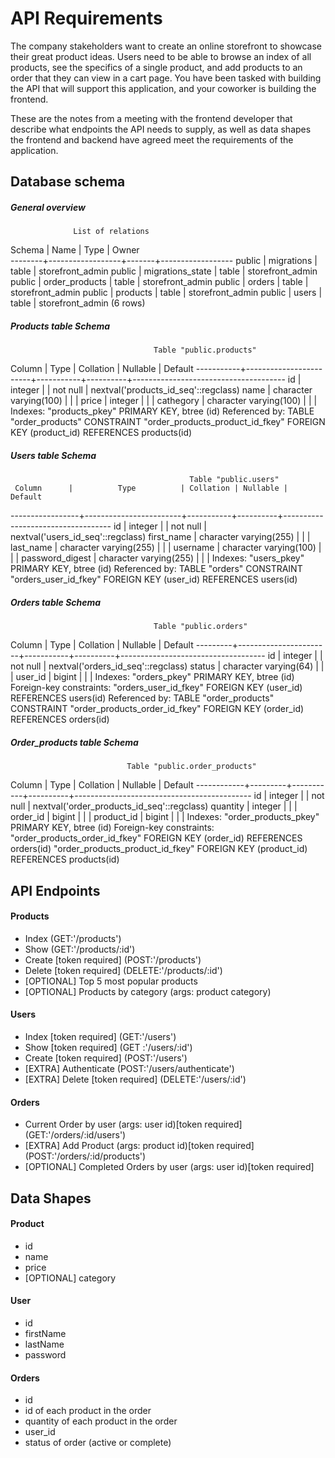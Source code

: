 # API Requirements
The company stakeholders want to create an online storefront to showcase their great product ideas. Users need to be able to browse an index of all products, see the specifics of a single product, and add products to an order that they can view in a cart page. You have been tasked with building the API that will support this application, and your coworker is building the frontend.

These are the notes from a meeting with the frontend developer that describe what endpoints the API needs to supply, as well as data shapes the frontend and backend have agreed meet the requirements of the application. 
## Database schema

##### General overview
                  List of relations
 Schema |       Name       | Type  |      Owner       
--------+------------------+-------+------------------
 public | migrations       | table | storefront_admin
 public | migrations_state | table | storefront_admin
 public | order_products   | table | storefront_admin
 public | orders           | table | storefront_admin
 public | products         | table | storefront_admin
 public | users            | table | storefront_admin
(6 rows)

##### Products table Schema
                                    Table "public.products"
  Column   |          Type          | Collation | Nullable |               Default
-----------+------------------------+-----------+----------+--------------------------------------
 id        | integer                |           | not null | nextval('products_id_seq'::regclass)
 name      | character varying(100) |           |          |
 price     | integer                |           |          |
 cathegory | character varying(100) |           |          |
Indexes:
    "products_pkey" PRIMARY KEY, btree (id)
Referenced by:
    TABLE "order_products" CONSTRAINT "order_products_product_id_fkey" FOREIGN KEY (product_id) REFERENCES products(id)

##### Users table Schema
                                            Table "public.users"
     Column      |          Type          | Collation | Nullable |              Default
-----------------+------------------------+-----------+----------+-----------------------------------
 id              | integer                |           | not null | nextval('users_id_seq'::regclass)
 first_name      | character varying(255) |           |          |
 last_name       | character varying(255) |           |          |
 username        | character varying(100) |           |          |
 password_digest | character varying(255) |           |          |
Indexes:
    "users_pkey" PRIMARY KEY, btree (id)
Referenced by:
    TABLE "orders" CONSTRAINT "orders_user_id_fkey" FOREIGN KEY (user_id) REFERENCES users(id)

##### Orders table Schema
                                    Table "public.orders"
 Column  |         Type          | Collation | Nullable |              Default
---------+-----------------------+-----------+----------+------------------------------------
 id      | integer               |           | not null | nextval('orders_id_seq'::regclass)
 status  | character varying(64) |           |          |
 user_id | bigint                |           |          |
Indexes:
    "orders_pkey" PRIMARY KEY, btree (id)
Foreign-key constraints:
    "orders_user_id_fkey" FOREIGN KEY (user_id) REFERENCES users(id)
Referenced by:
    TABLE "order_products" CONSTRAINT "order_products_order_id_fkey" FOREIGN KEY (order_id) REFERENCES orders(id) 

##### Order_products table Schema

                              Table "public.order_products"
   Column   |  Type   | Collation | Nullable |                  Default
------------+---------+-----------+----------+--------------------------------------------
 id         | integer |           | not null | nextval('order_products_id_seq'::regclass)
 quantity   | integer |           |          |
 order_id   | bigint  |           |          |
 product_id | bigint  |           |          |
Indexes:
    "order_products_pkey" PRIMARY KEY, btree (id)
Foreign-key constraints:
    "order_products_order_id_fkey" FOREIGN KEY (order_id) REFERENCES orders(id)
    "order_products_product_id_fkey" FOREIGN KEY (product_id) REFERENCES products(id)


## API Endpoints
#### Products
- Index (GET:'/products')
- Show (GET:'/products/:id')
- Create [token required] (POST:'/products')
- Delete [token required] (DELETE:'/products/:id')
- [OPTIONAL] Top 5 most popular products 
- [OPTIONAL] Products by category (args: product category)

#### Users
- Index [token required] (GET:'/users')
- Show [token required] (GET :'/users/:id')
- Create [token required] (POST:'/users')
- [EXTRA] Authenticate (POST:'/users/authenticate') 
- [EXTRA] Delete [token required] (DELETE:'/users/:id') 


#### Orders
- Current Order by user (args: user id)[token required] (GET:'/orders/:id/users')
- [EXTRA] Add Product (args: product id)[token required] (POST:'/orders/:id/products')
- [OPTIONAL] Completed Orders by user (args: user id)[token required]

## Data Shapes
#### Product
-  id
- name
- price
- [OPTIONAL] category

#### User
- id
- firstName
- lastName
- password

#### Orders
- id
- id of each product in the order
- quantity of each product in the order
- user_id
- status of order (active or complete)

